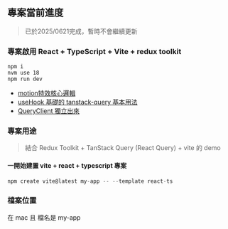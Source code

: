 ## 專案當前進度

> 已於2025/0621完成，暫時不會繼續更新

### 專案啟用 React + TypeScript + Vite + redux toolkit

```
npm i
nvm use 18
npm run dev

```
- [motion特效核心邏輯](https://github.com/Vic428-human/motion-example/blob/main/src/App.tsx)
- [useHook 基礎的 tanstack-query 基本用法](https://github.com/Vic428-human/redux-toolkit-and-tanstack-query-demo/blob/main/src/hooks/useApplimittation.ts)
- [QueryClient 獨立出來](https://github.com/Vic428-human/redux-toolkit-and-tanstack-query-demo/blob/main/src/hooks/useApplimittation.ts)

### 專案用途

> 結合 Redux Toolkit + TanStack Query (React Query) + vite 的 demo

#### 一開始建置 vite + react + typescript 專案

```js
npm create vite@latest my-app -- --template react-ts
```

### 檔案位置

在 mac 且 檔名是 my-app
